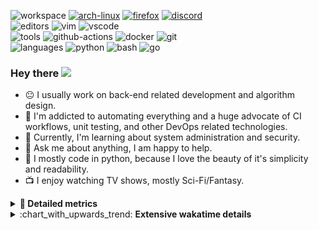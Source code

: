 ![workspace](https://img.shields.io/static/v1?label=&message=workspace:&color=555&style=flat-square)
[![arch-linux](https://img.shields.io/static/v1?logo=arch-linux&label=&message=Arch%20Linux&color=111&logoColor=AAA&style=flat-square)](https://archlinux.org)
[![firefox](https://img.shields.io/static/v1?logo=firefox-browser&label=&message=Firefox&color=111&logoColor=AAA&style=flat-square)](https://mozilla.org/en-US/firefox/)
[![discord](https://img.shields.io/static/v1?logo=discord&label=&message=Discord&color=111&logoColor=AAA&style=flat-square)](https://discord.gg/B8rf3xxgbJ)
<br>
![editors](https://img.shields.io/static/v1?label=&message=editors:&color=555&style=flat-square)
![vim](https://img.shields.io/static/v1?logo=vim&label=&message=vim&color=111&logoColor=AAA&style=flat-square)
![vscode](https://img.shields.io/static/v1?logo=visual-studio-code&label=&message=vscode&color=111&logoColor=AAA&style=flat-square)
<br>
![tools](https://img.shields.io/static/v1?label=&message=tools:&color=555&style=flat-square)
![github-actions](https://img.shields.io/static/v1?logo=github-actions&label=&message=github%20actions&color=111&logoColor=AAA&style=flat-square)
![docker](https://img.shields.io/static/v1?logo=docker&label=&message=docker&color=111&logoColor=AAA&style=flat-square)
![git](https://img.shields.io/static/v1?logo=git&label=&message=git&color=111&logoColor=AAA&style=flat-square)
<br>
![languages](https://img.shields.io/static/v1?label=&message=languages:&color=555&style=flat-square)
![python](https://img.shields.io/static/v1?logo=python&label=&message=python&color=111&logoColor=AAA&style=flat-square&link=)
![bash](https://img.shields.io/static/v1?logo=gnu-bash&label=&message=bash&color=111&logoColor=AAA&style=flat-square)
![go](https://img.shields.io/static/v1?logo=go&label=&message=golang&color=111&logoColor=AAA&style=flat-square)

<!-- Load profile visitor count, but don't display it, keep it as a private stat, no need to show off (888)-->
[](https://visitor-badge.glitch.me/badge?page_id=ItsDrike.ItsDrike)

### Hey there <img src="https://media.giphy.com/media/hvRJCLFzcasrR4ia7z/giphy.gif" width="25px">

- :neutral_face: I usually work on back-end related development and algorithm design.
- :man: I'm addicted to automating everything and a huge advocate of CI workflows, unit testing, and other DevOps related technologies.
- :seedling: Currently, I'm learning about system administration and security.
- :speech_balloon: Ask me about anything, I am happy to help.
- :snake: I mostly code in python, because I love the beauty of it's simplicity and readability.
- :tv: I enjoy watching TV shows, mostly Sci-Fi/Fantasy.

<details>
 <summary> <b>📌 Detailed metrics</b></summary>
 
 <table>
  <tr>
    <th>🙋 Profile Details</th>
    <th>🧮 Repositories traffic</th>
  </tr>
  <tr>
   <td>
     <img alt="" width="400" src="https://github.com/ItsDrike/ItsDrike/blob/master/metrics/profile.svg">
   </td>
   <td>
     <img alt="" width="400" src="https://github.com/ItsDrike/ItsDrike/blob/master/metrics/repositories.svg">
   </td>
  </tr>
  <tr>
    <th>📅 Isometric commit calendar</th>
    <th>🈷️ Most used languages</th>
  </tr>
  <tr>
    <td align="center">
      <img alt="" width="400" src="https://github.com/ItsDrike/ItsDrike/blob/master/metrics/isocalendar.svg">
    </td>
    <td>
      <img alt="" width="400" src="https://github.com/ItsDrike/ItsDrike/blob/master/metrics/languages.svg">
    </td>
  </tr>
  <tr>
   <th>♐ Code snippet of the day</th>
   <th>🌟 Recently starred repositories</th>
  </tr>
  <tr>
   <td align="center">
    <img alt="" width="400" src="https://github.com/ItsDrike/ItsDrike/blob/master/metrics/code_snippet.svg">
   </td>
   <td align="center">
    <img alt="" width="400" src="https://github.com/ItsDrike/ItsDrike/blob/master/metrics/starred_repos.svg">
   </td>
  </tr>
  <tr>
    <th>💡 Coding habits</th>
    <th>⏰ WakaTime plugin</th>
  </tr>
  <tr>
   <td align="center">
    <img alt="" width="400" src="https://github.com/ItsDrike/ItsDrike/blob/master/metrics/habits.svg">
   </td>
   <td align="center">
     <img alt="" width="400" src="https://github.com/ItsDrike/ItsDrike/blob/master/metrics/wakatime.svg">
   </td>
  </tr>
 </table>
</details>

<details>
 <summary>:chart_with_upwards_trend: <b>Extensive wakatime details</b></summary>
 
<!--START_SECTION:waka-->
**I'm a Night 🦉** 

```text
🌞 Morning    107 commits    ██░░░░░░░░░░░░░░░░░░░░░░░   8.53% 
🌆 Daytime    423 commits    ████████░░░░░░░░░░░░░░░░░   33.73% 
🌃 Evening    480 commits    █████████░░░░░░░░░░░░░░░░   38.28% 
🌙 Night      244 commits    ████░░░░░░░░░░░░░░░░░░░░░   19.46%

```
📅 **I'm Most Productive on Monday** 

```text
Monday       242 commits    ████░░░░░░░░░░░░░░░░░░░░░   19.3% 
Tuesday      179 commits    ███░░░░░░░░░░░░░░░░░░░░░░   14.27% 
Wednesday    214 commits    ████░░░░░░░░░░░░░░░░░░░░░   17.07% 
Thursday     139 commits    ██░░░░░░░░░░░░░░░░░░░░░░░   11.08% 
Friday       123 commits    ██░░░░░░░░░░░░░░░░░░░░░░░   9.81% 
Saturday     169 commits    ███░░░░░░░░░░░░░░░░░░░░░░   13.48% 
Sunday       188 commits    ███░░░░░░░░░░░░░░░░░░░░░░   14.99%

```


📊 **This Week I Spent My Time On** 

```text
💬 Programming Languages: 
YAML                     7 hrs 34 mins       ████████████░░░░░░░░░░░░░   49.81% 
Python                   2 hrs 48 mins       ████░░░░░░░░░░░░░░░░░░░░░   18.43% 
C                        1 hr 45 mins        ███░░░░░░░░░░░░░░░░░░░░░░   11.51% 
PHP                      1 hr 1 min          █░░░░░░░░░░░░░░░░░░░░░░░░   6.78% 
Other                    49 mins             █░░░░░░░░░░░░░░░░░░░░░░░░   5.47%

🔥 Editors: 
Neovim                   15 hrs 12 mins      █████████████████████████   100.0%

💻 Operating System: 
Linux                    15 hrs 12 mins      █████████████████████████   100.0%

```

**I Mostly Code in Python** 

```text
Python                   24 repos            ████████████████████░░░░░   80.0% 
Shell                    2 repos             █░░░░░░░░░░░░░░░░░░░░░░░░   6.67% 
HTML                     1 repo              ░░░░░░░░░░░░░░░░░░░░░░░░░   3.33% 
C                        1 repo              ░░░░░░░░░░░░░░░░░░░░░░░░░   3.33% 
C#                       1 repo              ░░░░░░░░░░░░░░░░░░░░░░░░░   3.33%

```



 Last Updated on 04/04/2022 01:52:25 UTC
<!--END_SECTION:waka-->

</details>
